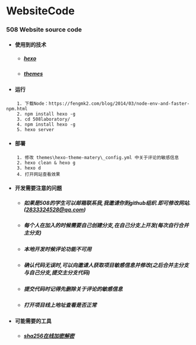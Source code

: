 # WebsiteCode
### 508 Website source code

- #### 使用到的技术
    - ##### [hexo](https://hexo.io/zh-cn/docs/)
    - ##### [themes](https://github.com/blinkfox/hexo-theme-matery/blob/develop/README_CN.md)

- #### 运行
```
    1. 下载Node：https://fengmk2.com/blog/2014/03/node-env-and-faster-npm.html
    2. npm install hexo -g
    3. cd 508laboratory/
    4. npm install hexo -g
    5. hexo server
```

- #### 部署
```
    1. 修改 themes\hexo-theme-matery\_config.yml 中关于评论的敏感信息
    2. hexo clean & hexo g
    3. hexo d
    4. 打开网站查看效果
```

- #### 开发需要注意的问题
    - ##### 如果是508的学生可以邮箱联系我,我邀请你到github组织.即可修改网站.(2833324528@qq.com)
    - ##### 每个人在加入的时候需要自己创建分支,在自己分支上开发(每次自行合并主分支)
    - ##### 本地开发时候评论功能不可用
    - ##### 确认代码无误时,可以向邀请人获取项目敏感信息并修改(之后合并主分支与自己分支,提交主分支代码)
    - ##### 提交代码时记得先删除关于评论的敏感信息
    - ##### 打开项目线上地址查看是否正常

- #### 可能需要的工具
    - ##### [sha256在线加密解密](http://www.ttmd5.com/hash.php?type=9)